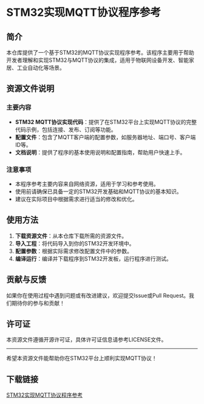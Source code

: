 # STM32实现MQTT协议程序参考

## 简介

本仓库提供了一个基于STM32的MQTT协议实现程序参考。该程序主要用于帮助开发者理解和实现STM32与MQTT协议的集成，适用于物联网设备开发、智能家居、工业自动化等场景。

## 资源文件说明

### 主要内容

- **STM32 MQTT协议实现代码**：提供了在STM32平台上实现MQTT协议的完整代码示例，包括连接、发布、订阅等功能。
- **配置文件**：包含了MQTT客户端的配置参数，如服务器地址、端口号、客户端ID等。
- **文档说明**：提供了程序的基本使用说明和配置指南，帮助用户快速上手。

### 注意事项

- 本程序参考主要内容来自网络资源，适用于学习和参考使用。
- 使用前请确保已具备一定的STM32开发基础和MQTT协议的基本知识。
- 建议在实际项目中根据需求进行适当的修改和优化。

## 使用方法

1. **下载资源文件**：从本仓库下载所需的资源文件。
2. **导入工程**：将代码导入到你的STM32开发环境中。
3. **配置参数**：根据实际需求修改配置文件中的参数。
4. **编译运行**：编译并下载程序到STM32开发板，运行程序进行测试。

## 贡献与反馈

如果你在使用过程中遇到问题或有改进建议，欢迎提交Issue或Pull Request。我们期待你的参与和贡献！

## 许可证

本资源文件遵循开源许可证，具体许可证信息请参考LICENSE文件。

---

希望本资源文件能帮助你在STM32平台上顺利实现MQTT协议！

## 下载链接

[STM32实现MQTT协议程序参考](https://pan.quark.cn/s/576fe341ab1f)